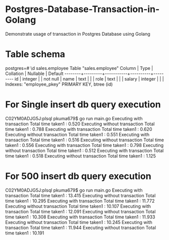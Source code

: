 # Postgres-Database-Transaction-in-Golang
Demonstrate usage of transaction in Postgres Database using Golang

# Table schema
postgres=# \d sales.employee
              Table "sales.employee"
 Column |  Type   | Collation | Nullable | Default 
--------+---------+-----------+----------+---------
 id     | integer |           | not null | 
 name   | text    |           |          | 
 role   | text    |           |          | 
 salary | integer |           |          | 
Indexes:
    "employee_pkey" PRIMARY KEY, btree (id)
    
    
# For Single insert db query execution
C02YM0ADJG5J:plsql pkuma679$ go run main.go 
Executing with transaction
Total time taken1 :  0.520
Executing without transaction
Total time taken1 :  0.788
Executing with transaction
Total time taken1 :  0.620
Executing without transaction
Total time taken1 :  0.551
Executing with transaction
Total time taken1 :  0.516
Executing without transaction
Total time taken1 :  0.556
Executing with transaction
Total time taken1 :  0.798
Executing without transaction
Total time taken1 :  0.512
Executing with transaction
Total time taken1 :  0.518
Executing without transaction
Total time taken1 :  1.125

# For 500 insert db query execution
C02YM0ADJG5J:plsql pkuma679$ go run main.go 
Executing with transaction
Total time taken1 :  13.415
Executing without transaction
Total time taken1 :  10.295
Executing with transaction
Total time taken1 :  11.772
Executing without transaction
Total time taken1 :  10.107
Executing with transaction
Total time taken1 :  12.091
Executing without transaction
Total time taken1 :  10.308
Executing with transaction
Total time taken1 :  11.933
Executing without transaction
Total time taken1 :  10.245
Executing with transaction
Total time taken1 :  11.944
Executing without transaction
Total time taken1 :  10.191
